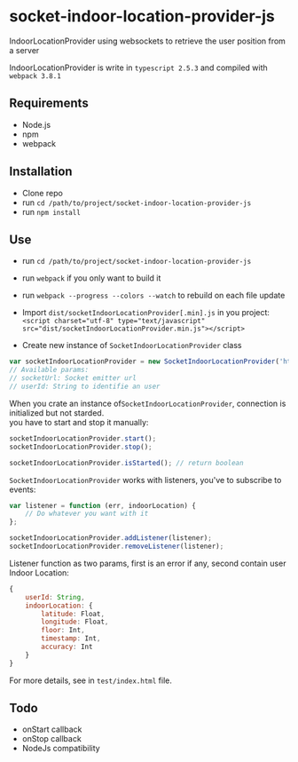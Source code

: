 # socket-indoor-location-provider-js
IndoorLocationProvider using websockets to retrieve the user position from a server

IndoorLocationProvider is write in `typescript 2.5.3` and compiled with `webpack 3.8.1`

## Requirements

- Node.js
- npm
- webpack

## Installation

- Clone repo
- run `cd /path/to/project/socket-indoor-location-provider-js`
- run `npm install`

## Use

- run `cd /path/to/project/socket-indoor-location-provider-js`
- run `webpack` if you only want to build it
- run `webpack --progress --colors --watch` to rebuild on each file update


- Import `dist/socketIndoorLocationProvider[.min].js` in you project:   
`<script charset="utf-8" type="text/javascript" src="dist/socketIndoorLocationProvider.min.js"></script>`
- Create new instance of `SocketIndoorLocationProvider` class
````javascript
var socketIndoorLocationProvider = new SocketIndoorLocationProvider('http://localhost:3003', '127.0.0.1');
// Available params:
// socketUrl: Socket emitter url
// userId: String to identifie an user
````

When you crate an instance of`SocketIndoorLocationProvider`, connection is initialized but not starded.   
you have to start and stop it manually:
````javascript
socketIndoorLocationProvider.start();
socketIndoorLocationProvider.stop();

socketIndoorLocationProvider.isStarted(); // return boolean
````

`SocketIndoorLocationProvider` works with listeners, you've to subscribe to events:
````javascript
var listener = function (err, indoorLocation) {
    // Do whatever you want with it
};

socketIndoorLocationProvider.addListener(listener);
socketIndoorLocationProvider.removeListener(listener);
````

Listener function as two params, first is an error if any, second contain user Indoor Location:
````javascript
{
    userId: String,
    indoorLocation: {
        latitude: Float,
        longitude: Float,
        floor: Int,
        timestamp: Int,
        accuracy: Int
    }
}
````

For more details, see in `test/index.html` file.

## Todo

- onStart callback
- onStop callback
- NodeJs compatibility
